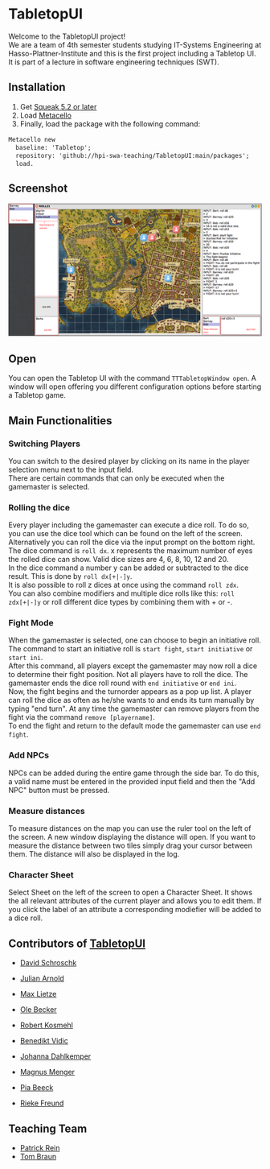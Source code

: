 # TabletopUI
Welcome to the TabletopUI project!  
We are a team of 4th semester students studying IT-Systems Engineering at Hasso-Plattner-Institute and this is the first project including a Tabletop UI. It is part of a lecture in software engineering techniques (SWT).

## Installation
1. Get [Squeak 5.2 or later](http://www.squeak.org)
2. Load [Metacello](https://github.com/metacello/metacello)
3. Finally, load the package with the following command:

```
Metacello new
  baseline: 'Tabletop';
  repository: 'github://hpi-swa-teaching/TabletopUI:main/packages';
  load.
```
## Screenshot
![](https://github.com/hpi-swa-teaching/TabletopUI/blob/main/documentation/tabletopScreenshot.png)

## Open
You can open the Tabletop UI with the command `TTTabletopWindow open`. A window will open offering you different configuration options before starting a Tabletop game.

## Main Functionalities
### Switching Players
You can switch to the desired player by clicking on its name in the player selection menu next to the input field.  
There are certain commands that can only be executed when the gamemaster is selected.

### Rolling the dice
Every player including the gamemaster can execute a dice roll.
To do so, you can use the dice tool which can be found on the left of the screen.
Alternatively you can roll the dice via the input prompt on the bottom right.
The dice command is ```roll dx```. x represents the maximum number of eyes the rolled dice can show. Valid dice sizes are 4, 6, 8, 10, 12 and 20.  
In the dice command a number y can be added or subtracted to the dice result. This is done by ```roll dx[+|-]y```.  
It is also possible to roll z dices at once using the command ```roll zdx```.  
You can also combine modifiers and multiple dice rolls like this: ```roll zdx[+|-]y``` or roll different dice types by combining them with + or -.

### Fight Mode
When the gamemaster is selected, one can choose to begin an initiative roll. The command to start an initiative roll is ```start fight```, ```start initiative``` or ```start ini```.  
After this command, all players except the gamemaster may now roll a dice to determine their fight position. Not all players have to roll the dice. The gamemaster ends the dice roll round with ``end initiative`` or ``end ini``.  
Now, the fight begins and the turnorder appears as a pop up list. 
A player can roll the dice as often as he/she wants to and ends its turn manually by typing "end turn".
At any time the gamemaster can remove players from the fight via the command ```remove [playername]```.  
To end the fight and return to the default mode the gamemaster can use ```end fight```.

### Add NPCs
NPCs can be added during the entire game through the side bar. To do this, a valid name must be entered in the provided input field and then the "Add NPC" button must be pressed.

### Measure distances
To measure distances on the map you can use the ruler tool on the left of the screen.
A new window displaying the distance will open.
If you want to measure the distance between two tiles simply drag your cursor between them.
The distance will also be displayed in the log.

### Character Sheet
Select Sheet on the left of the screen to open a Character Sheet.
It shows the all relevant attributes of the current player and allows you to edit them.
If you click the label of an attribute a corresponding modiefier will be added to a dice roll.

## Contributors of [TabletopUI](https://github.com/hpi-swa-teaching/TabletopUI)
- [David Schroschk](https://github.com/DavidSchroschk)
- [Julian Arnold](https://github.com/julianaarnold)
- [Max Lietze](https://github.com/Lietze)
- [Ole Becker](https://github.com/ole1711)
- [Robert Kosmehl](https://github.com/Pungitius)

- [Benedikt Vidic](https://github.com/BenediktV)
- [Johanna Dahlkemper]( https://github.com/joh-dah)
- [Magnus Menger](https://github.com/cambryx)
- [Pia Beeck](https://github.com/piabeeck)
- [Rieke Freund](https://github.com/rfrx)

## Teaching Team
- [Patrick Rein](https://github.com/codeZeilen)
- [Tom Braun](https://github.com/BraunTom)
